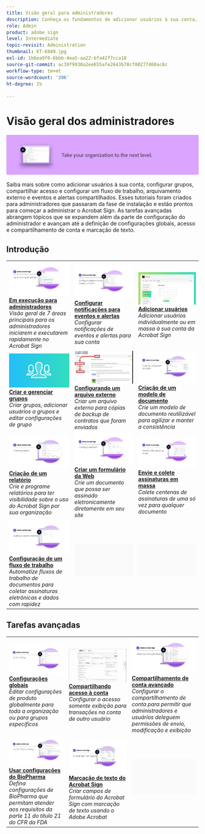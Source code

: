 ```yaml
---
title: Visão geral para administradores
description: Conheça os fundamentos de adicionar usuários à sua conta, configurar grupos, compartilhar acesso e configurar um fluxo de trabalho, arquivamento externo e eventos e alertas compartilhados
role: Admin
product: adobe sign
level: Intermediate
topic-revisit: Administration
thumbnail: KT-6849.jpg
exl-id: 1b6ea9f0-6bbb-4ea5-aa22-bfa42f7cca18
source-git-commit: ac39f9930a2ee655afe2643b78cf00277460ac8c
workflow-type: tm+mt
source-wordcount: '396'
ht-degree: 1%

---
```


# Visão geral dos administradores

![Imagem dos administradores do Sign](../assets/Hero-Admin.png)

Saiba mais sobre como adicionar usuários à sua conta, configurar grupos, compartilhar acesso e configurar um fluxo de trabalho, arquivamento externo e eventos e alertas compartilhados. Esses tutoriais foram criados para administradores que passaram da fase de instalação e estão prontos para começar a administrar o Acrobat Sign. As tarefas avançadas abrangem tópicos que se expandem além da parte de configuração do administrador e avançam até a definição de configurações globais, acesso e compartilhamento de conta e marcação de texto.

## Introdução

<table style="table-layout:fixed">
<tr>
  <td>
    <a href="up-and-running-admin.md">
      <img alt="Em execução para administradores" src="../assets/Up-Running.png" />
    </a>
    <div>
    <a href="up-and-running-admin.md"><strong>Em execução para administradores</strong></a>
    </div>
    <em>Visão geral de 7 áreas principais para os administradores iniciarem e executarem rapidamente no Acrobat Sign</em>
    <br>
  </td>
  <td>
    <a href="set-up-shared-events-and-alert.md">
      <img alt="Configuração de eventos e alertas compartilhados" src="../assets/Notifications_1280.png" />
    </a>
    <div>
    <a href="set-up-shared-events-and-alert.md"><strong>Configurar notificações para eventos e alertas</strong></a>
    </div>
    <em>Configurar notificações de eventos e alertas para sua conta</em>
    <br>
  </td>
  <td>
    <a href="add-users-to-your-account.md">
      <img alt="Adicionando usuários" src="../assets/Adding-Users.png" />
    </a>
    <div>
    <a href="add-users-to-your-account.md"><strong>Adicionar usuários</strong></a>
    </div>
    <em>Adicionar usuários individualmente ou em massa à sua conta da Acrobat Sign</em>
    <br>
  </td>
</tr>
<tr>
  <td>
    <a href="create-and-manage-groups.md">
      <img alt="Criando e gerenciando grupos" src="../assets/Creating-Groups.png" />
    </a>
    <div>
    <a href="create-and-manage-groups.md"><strong>Criar e gerenciar grupos</strong></a>
    </div>
    <em>Criar grupos, adicionar usuários a grupos e editar configurações de grupo</em>
    <br>
  </td>
  <td>
    <a href="set-up-your-external-archive.md">
      <img alt="Configurando um arquivo externo" src="../assets/ExternalArchive.png" />
    </a>
    <div>
    <a href="set-up-your-external-archive.md"><strong>Configurando um arquivo externo</strong></a>
    </div>
    <em>Criar um arquivo externo para cópias de backup de contratos que foram enviados</em>
    <br>
  </td>
  <td>
    <a href="../sign-advanced-users/create-a-template.md">
      <img alt="Criação de um modelo de documento" src="../assets/Template.png" />
    </a>
    <div>
    <a href="../sign-advanced-users/create-a-template.md"><strong>Criação de um modelo de documento</strong></a>
    </div>
    <em>Crie um modelo de documento reutilizável para agilizar e manter a consistência</em>
    <br>
  </td>
</tr>
<tr>
  <td>
    <a href="create-a-report.md">
      <img alt="Criação de um relatório" src="../assets/Report.png" />
    </a>
    <div>
    <a href="create-a-report.md"><strong>Criação de um relatório</strong></a>
    </div>
    <em>Crie e programe relatórios para ter visibilidade sobre o uso do Acrobat Sign por sua organização</em>
    <br>
  </td>
  <td>
    <a href="../sign-advanced-users/webform.md">
      <img alt="Criar um formulário da Web" src="../assets/Webform.png" />
    </a>
    <div>
    <a href="../sign-advanced-users/webform.md"><strong>Criar um formulário da Web</strong></a>
    </div>
    <em>Crie um documento que possa ser assinado eletronicamente diretamente em seu site</em>
    <br>
  </td>
  <td>
    <a href="../sign-advanced-users/megasign.md">
      <img alt="Envie e colete assinaturas em massa" src="../assets/Megasign.png" />
    </a>
    <div>
    <a href="../sign-advanced-users/megasign.md"><strong>Envie e colete assinaturas em massa</strong></a>
    </div>
    <em>Colete centenas de assinaturas de uma só vez para qualquer documento</em>
    <br>
  </td>
</tr>
<tr>
  <td>
    <a href="building-a-custom-workflow.md">
      <img alt="Configurando um Workflow" src="../assets/BuildingWorkflow.png" />
    </a>
    <div>
    <a href="building-a-custom-workflow.md"><strong>Configuração de um fluxo de trabalho</strong></a>
    </div>
    <em>Automatize fluxos de trabalho de documentos para coletar assinaturas eletrônicas e dados com rapidez</em>
    <br>
  </td>
  <td>
    <img alt="Espaçador" src="../assets/Grayspacer.png" />
    <div>
    <br>
  </td>
  <td>
    <img alt="Espaçador" src="../assets/Grayspacer.png" />
    <div>
    <br>
  </td>
</tr>
</table>

## Tarefas avançadas

<table style="table-layout:fixed">
<tr>
  <td>
    <a href="learn-about-global-settings.md">
      <img alt="Configurações globais" src="../assets/GlobalSettings_1280.png">
    </a>
    <div>
    <a href="learn-about-global-settings.md"><strong>Configurações globais</strong></a>
    </div>
    <em>Editar configurações de produto globalmente para toda a organização ou para grupos específicos</em>
    <br>
  </td>
  <td>
    <a href="share-account-access.md">
      <img alt="Compartilhando acesso à conta" src="../assets/SharingAccess.png" />
    </a>  
    <div>
    <a href="share-account-access.md"><strong>Compartilhando acesso à conta</strong></a>
    </div>
    <em>Configurar o acesso somente exibição para transações na conta de outro usuário</em>
    <br>
  </td>
  <td>
    <a href="advanced-account-sharing.md">
      <img alt="Compartilhamento de conta avançado" src="../assets/AdvancedSharing_1280.png" />
    </a>
    <div>
    <a href="advanced-account-sharing.md"><strong>Compartilhamento de conta avançado</strong></a>
    </div>
    <em>Configurar o compartilhamento de conta para permitir que administradores e usuários deleguem permissões de envio, modificação e exibição</em>
    <br>
  </td>
</tr>
<tr>
  <td>
    <a href="use-bio-pharma-settings.md">
      <img alt="Usar configurações do BioPharma" src="../assets/Bio_1280.png" />
    </a>
    <div>
    <a href="use-bio-pharma-settings.md"><strong>Usar configurações do BioPharma</strong></a>
    </div>
    <em>Defina configurações de BioPharma que permitam atender aos requisitos da parte 11 do título 21 do CFR da FDA</em>
    <br>
  </td> 
  <td>
     <a href="../sign-advanced-users/adobe-sign-text-tagging.md">
      <img alt="Marcação de texto do Acrobat Sign" src="../assets/Text-Tagging.png" />
    </a>
    <div>
    <a href="../sign-advanced-users/adobe-sign-text-tagging.md"><strong>Marcação de texto do Acrobat Sign</strong></a>
    <div>
    <em>Criar campos de formulário do Acrobat Sign com marcação de texto usando o Adobe Acrobat</em>
    <br>
  </td>
  <td>
    <img alt="Espaçador" src="../assets/Grayspacer.png" />
    <div>
    <br>
  </td>
</tr>
</table>
